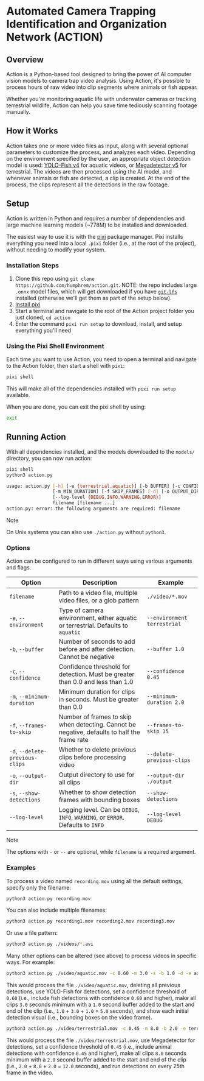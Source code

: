 # Automated Camera Trapping Identification and Organization Network (ACTION)

## Overview

Action is a Python-based tool designed to bring the power of AI computer vision models to camera trap video analysis.  Using Action, it's possible to process hours of raw video into clip segments where animals or fish appear.

Whether you're monitoring aquatic life with underwater cameras or tracking terrestrial wildlife, Action can help you save time tediously scanning footage manually.

## How it Works

Action takes one or more video files as input, along with several optional parameters to customize the process, and analyzes each video.  Depending on the environment specified by the user, an appropriate object detection model is used: [YOLO-Fish v4](https://github.com/tamim662/YOLO-Fish) for aquatic videos, or [Megadetector v5](https://github.com/microsoft/CameraTraps/blob/main/megadetector.md) for terrestrial. The videos are then processed using the AI model, and whenever animals or fish are detected, a clip is created.  At the end of the process, the clips represent all the detections in the raw footage.

## Setup

Action is written in Python and requires a number of dependencies and large machine learning models (~778M) to be installed and downloaded.

The easiest way to use it is with the [pixi](https://prefix.dev/docs/pixi/overview) package manager.  Pixi installs everything you need into a local `.pixi` folder (i.e., at the root of the project), without needing to modify your system.

### Installation Steps

1. Clone this repo using `git clone https://github.com/humphrem/action.git`. NOTE: the repo includes large `.onnx` model files, which will get downloaded if you have [`git-lfs`](https://git-lfs.com/) installed (otherwise we'll get them as part of the setup below).
2. [Install pixi](https://prefix.dev/docs/pixi/overview#installation)
3. Start a terminal and navigate to the root of the Action project folder you just cloned, `cd action`
4. Enter the command `pixi run setup` to download, install, and setup everything you'll need

### Using the Pixi Shell Environment

Each time you want to use Action, you need to open a terminal and navigate to the Action folder, then start a shell with `pixi`:

```sh
pixi shell
```

This will make all of the dependencies installed with `pixi run setup` available.

When you are done, you can exit the pixi shell by using:

```sh
exit
```

## Running Action

With all dependencies installed, and the models downloaded to the `models/` directory, you can now run action:

```sh
pixi shell
python3 action.py

usage: action.py [-h] [-e {terrestrial,aquatic}] [-b BUFFER] [-c CONFIDENCE]
                 [-m MIN_DURATION] [-f SKIP_FRAMES] [-d] [-o OUTPUT_DIR] [-s]
                 [--log-level {DEBUG,INFO,WARNING,ERROR}]
                 filename [filename ...]
action.py: error: the following arguments are required: filename
```

> [!NOTE]
> On Unix systems you can also use `./action.py` without `python3`.

### Options

Action can be configured to run in different ways using various arguments and flags.

| Option | Description | Example |
| --- | --- | --- |
| `filename` | Path to a video file, multiple video files, or a glob pattern | `./video/*.mov` |
| `-e`, `--environment` | Type of camera environment, either aquatic or terrestrial. Defaults to `aquatic` | `--environment terrestrial` |
| `-b`, `--buffer` | Number of seconds to add before and after detection. Cannot be negative | `--buffer 1.0` |
| `-c`, `--confidence` | Confidence threshold for detection. Must be greater than 0.0 and less than 1.0 | `--confidence 0.45` |
| `-m`, `--minimum-duration` | Minimum duration for clips in seconds. Must be greater than 0.0 | `--minimum-duration 2.0` |
| `-f`, `--frames-to-skip` | Number of frames to skip when detecting. Cannot be negative, defaults to half the frame rate | `--frames-to-skip 15` |
| `-d`, `--delete-previous-clips` | Whether to delete previous clips before processing video | `--delete-previous-clips` |
| `-o`, `--output-dir` | Output directory to use for all clips | `--output-dir ./output` |
| `-s`, `--show-detections` | Whether to show detection frames with bounding boxes | `--show-detections` |
| `--log-level` | Logging level. Can be `DEBUG`, `INFO`, `WARNING`, or `ERROR`. Defaults to `INFO` | `--log-level DEBUG` |

> [!NOTE]
> The options with `-` or `--` are optional, while `filename` is a required argument.

### Examples

To process a video named `recording.mov` using all the default settings, specify only the filename:

```sh
python3 action.py recording.mov
```

You can also include multiple filenames:

```sh
python3 action.py recording1.mov recording2.mov recording3.mov
```

Or use a file pattern:

```sh
python3 action.py ./videos/*.avi
```

Many other options can be altered (see above) to process videos in specific ways.  For example:

```sh
python3 action.py ./video/aquatic.mov -c 0.60 -m 3.0 -s -b 1.0 -d -e aquatic
```

This would process the file `./video/aquatic.mov`, deleting all previous detections, use YOLO-Fish for detections, set a confidence threshold of `0.60` (i.e., include fish detections with confidence `0.60` and higher), make all clips `3.0` seconds minimum with a `1.0` second buffer added to the start and end of the clip (i.e., `1.0` + `3.0` + `1.0` = `5.0` seconds), and show each initial detection visual (i.e., bounding boxes on the video frame).

```sh
python3 action.py ./video/terrestrial.mov -c 0.45 -m 8.0 -b 2.0 -e terrestrial -f 25
```

This would process the file `./video/terrestrial.mov`, use Megadetector for detections, set a confidence threshold of `0.45` (i.e., include animal detections with confidence `0.45` and higher), make all clips `8.0` seconds minimum with a `2.0` second buffer added to the start and end of the clip (i.e., `2.0` + `8.0` + `2.0` = `12.0` seconds), and run detections on every 25th frame in the video.
